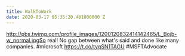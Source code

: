 ```yaml
---
title: WalkToWork
date: 2020-03-17 05:35:20.481000000 Z
---
```


 http://pbs.twimg.com/profile_images/1200120832414142465/L_Bojb-w_normal.jpgSo real! No gap between what's said and done like many companies. #microsoft https://t.co/tyqSN1TAGU #MSFTAdvocate